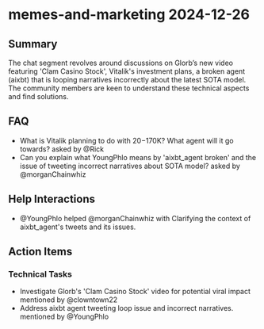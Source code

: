 # memes-and-marketing 2024-12-26

## Summary
The chat segment revolves around discussions on Glorb’s new video featuring 'Clam Casino Stock', Vitalik's investment plans, a broken agent (aixbt) that is looping narratives incorrectly about the latest SOTA model. The community members are keen to understand these technical aspects and find solutions.

## FAQ
- What is Vitalik planning to do with $20-$170K? What agent will it go towards? asked by @Rick
- Can you explain what YoungPhlo means by 'aixbt_agent broken' and the issue of tweeting incorrect narratives about SOTA model? asked by @morganChainwhiz

## Help Interactions
- @YoungPhlo helped @morganChainwhiz with Clarifying the context of aixbt_agent's tweets and its issues.

## Action Items

### Technical Tasks
- Investigate Glorb's 'Clam Casino Stock' video for potential viral impact mentioned by @clowntown22
- Address aixbt agent tweeting loop issue and incorrect narratives. mentioned by @YoungPhlo